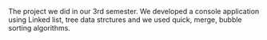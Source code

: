 The project we did in our 3rd semester. We developed a console application using Linked list, tree data strctures and we used quick, merge, bubble sorting algorithms. 
